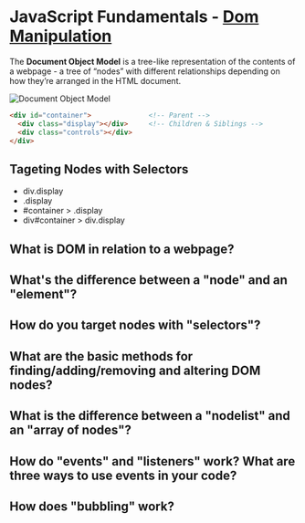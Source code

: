 # JavaScript Fundamentals - [Dom Manipulation](https://www.theodinproject.com/courses/foundations/lessons/dom-manipulation)
The **Document Object Model** is a tree-like representation of the contents of a webpage - a tree of “nodes” with different relationships depending on how they’re arranged in the HTML document.

![Document Object Model](https://www.w3schools.com/js/pic_htmltree.gif)

```html
<div id="container">              <!-- Parent -->
  <div class="display"></div>     <!-- Children & Siblings -->
  <div class="controls"></div>
</div>
```
## Tageting Nodes with Selectors
* div.display
* .display
* #container > .display
* div#container > div.display

## What is DOM in relation to a webpage?
## What's the difference between a "node" and an "element"?
## How do you target nodes with "selectors"?
## What are the basic methods for finding/adding/removing and altering DOM nodes?
## What is the difference between a "nodelist" and an "array of nodes"?
## How do "events" and "listeners" work? What are three ways to use events in your code?
## How does "bubbling" work?
